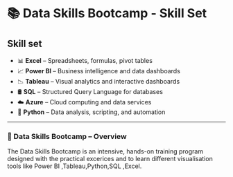 # 📚 Data Skills Bootcamp - Skill Set

## Skill set

- 📊 **Excel** – Spreadsheets, formulas, pivot tables
- 📈 **Power BI** – Business intelligence and data dashboards
- 📉 **Tableau** – Visual analytics and interactive dashboards
- 🛢️ **SQL** – Structured Query Language for databases
- ☁️ **Azure** – Cloud computing and data services
- 🐍 **Python** – Data analysis, scripting, and automation
- ---
### 🚀 Data Skills Bootcamp – Overview
The Data Skills Bootcamp is an intensive, hands-on training program designed with the practical excerices and to learn different visualisation tools like Power BI ,Tableau,Python,SQL ,Excel.
